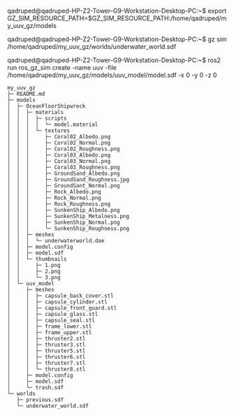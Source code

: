 qadruped@qadruped-HP-Z2-Tower-G9-Workstation-Desktop-PC:~$ export GZ_SIM_RESOURCE_PATH=$GZ_SIM_RESOURCE_PATH:/home/qadruped/my_uuv_gz/models


qadruped@qadruped-HP-Z2-Tower-G9-Workstation-Desktop-PC:~$ gz sim /home/qadruped/my_uuv_gz/worlds/underwater_world.sdf


qadruped@qadruped-HP-Z2-Tower-G9-Workstation-Desktop-PC:~$ ros2 run ros_gz_sim create -name uuv -file /home/qadruped/my_uuv_gz/models/uuv_model/model.sdf -x 0 -y 0 -z 0




```
my_uuv_gz
├─ README.md
├─ models
│  ├─ OceanFloorShipwreck
│  │  ├─ materials
│  │  │  ├─ scripts
│  │  │  │  └─ model.material
│  │  │  └─ textures
│  │  │     ├─ Coral02_Albedo.png
│  │  │     ├─ Coral02_Normal.png
│  │  │     ├─ Coral02_Roughness.png
│  │  │     ├─ Coral03_Albedo.png
│  │  │     ├─ Coral03_Normal.png
│  │  │     ├─ Coral03_Roughness.png
│  │  │     ├─ GroundSand_Albedo.png
│  │  │     ├─ GroundSand_Roughness.jpg
│  │  │     ├─ GroundSant_Normal.png
│  │  │     ├─ Rock_Albedo.png
│  │  │     ├─ Rock_Normal.png
│  │  │     ├─ Rock_Roughness.png
│  │  │     ├─ SunkenShip_Albedo.png
│  │  │     ├─ SunkenShip_Metalness.png
│  │  │     ├─ SunkenShip_Normal.png
│  │  │     └─ SunkenShip_Roughness.png
│  │  ├─ meshes
│  │  │  └─ underwaterworld.dae
│  │  ├─ model.config
│  │  ├─ model.sdf
│  │  └─ thumbnails
│  │     ├─ 1.png
│  │     ├─ 2.png
│  │     └─ 3.png
│  └─ uuv_model
│     ├─ meshes
│     │  ├─ capsule_back_cover.stl
│     │  ├─ capsule_cylinder.stl
│     │  ├─ capsule_front_guard.stl
│     │  ├─ capsule_glass.stl
│     │  ├─ capsule_seal.stl
│     │  ├─ frame_lower.stl
│     │  ├─ frame_upper.stl
│     │  ├─ thruster2.stl
│     │  ├─ thruster3.stl
│     │  ├─ thruster5.stl
│     │  ├─ thruster6.stl
│     │  ├─ thruster7.stl
│     │  └─ thruster8.stl
│     ├─ model.config
│     ├─ model.sdf
│     └─ trash.sdf
└─ worlds
   ├─ previous.sdf
   └─ underwater_world.sdf

```